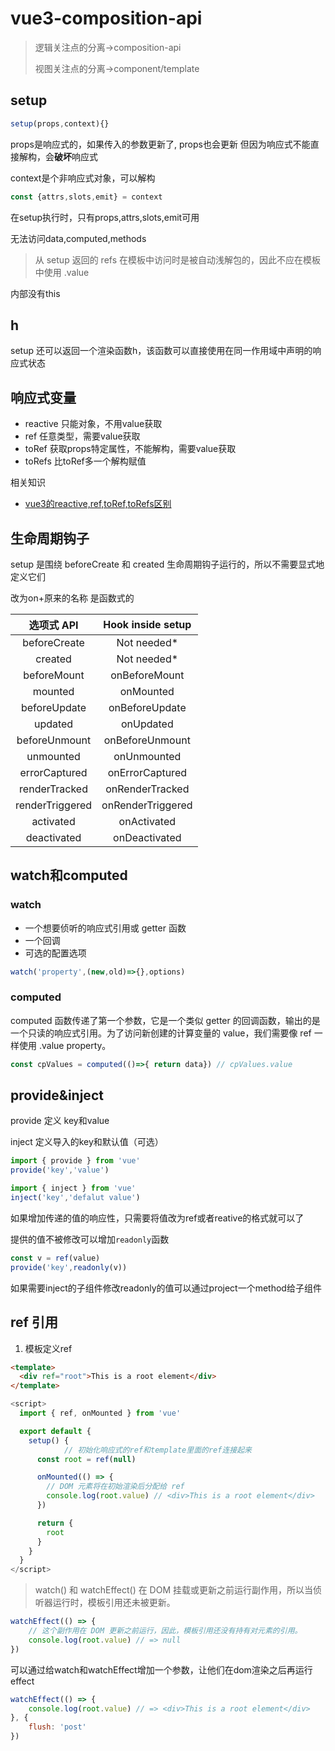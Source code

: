 # vue3-composition-api

> 逻辑关注点的分离->composition-api
> 
> 视图关注点的分离->component/template


## setup

```javascript
setup(props,context){}
```

props是响应式的，如果传入的参数更新了, props也会更新
但因为响应式不能直接解构，会**破坏**响应式

context是个非响应式对象，可以解构

```javascript
const {attrs,slots,emit} = context
```

在setup执行时，只有props,attrs,slots,emit可用

无法访问data,computed,methods

> 从 setup 返回的 refs 在模板中访问时是被自动浅解包的，因此不应在模板中使用 .value

内部没有this

## h

setup 还可以返回一个渲染函数h，该函数可以直接使用在同一作用域中声明的响应式状态

## 响应式变量

* reactive 只能对象，不用value获取
* ref 任意类型，需要value获取
* toRef 获取props特定属性，不能解构，需要value获取
* toRefs 比toRef多一个解构赋值

相关知识
* [vue3的reactive,ref,toRef,toRefs区别](vue3的reactive,ref,toRef,toRefs区别.md)
  

## 生命周期钩子
setup 是围绕 beforeCreate 和 created 生命周期钩子运行的，所以不需要显式地定义它们

改为on+原来的名称 是函数式的

|    选项式 API   | Hook inside setup |
|:---------------:|:-----------------:|
| beforeCreate    | Not needed*       |
| created         | Not needed*       |
| beforeMount     | onBeforeMount     |
| mounted         | onMounted         |
| beforeUpdate    | onBeforeUpdate    |
| updated         | onUpdated         |
| beforeUnmount   | onBeforeUnmount   |
| unmounted       | onUnmounted       |
| errorCaptured   | onErrorCaptured   |
| renderTracked   | onRenderTracked   |
| renderTriggered | onRenderTriggered |
| activated       | onActivated       |
| deactivated     | onDeactivated     |

## watch和computed

### watch

* 一个想要侦听的响应式引用或 getter 函数
* 一个回调
* 可选的配置选项

```javascript
watch('property',(new,old)=>{},options)
```

### computed

computed 函数传递了第一个参数，它是一个类似 getter 的回调函数，输出的是一个只读的响应式引用。为了访问新创建的计算变量的 value，我们需要像 ref 一样使用 .value property。

```javascript
const cpValues = computed(()=>{ return data}) // cpValues.value 
```

## provide&inject

provide 定义 key和value

inject 定义导入的key和默认值（可选）
```javascript
import { provide } from 'vue'
provide('key','value')
```

```javascript
import { inject } from 'vue'
inject('key','defalut value')
```

如果增加传递的值的响应性，只需要将值改为ref或者reative的格式就可以了

提供的值不被修改可以增加`readonly`函数

```javascript
const v = ref(value)
provide('key',readonly(v))
```

如果需要inject的子组件修改readonly的值可以通过project一个method给子组件

## ref 引用
1. 模板定义ref
```html
<template> 
  <div ref="root">This is a root element</div>
</template>
```

```javascript
<script>
  import { ref, onMounted } from 'vue'

  export default {
    setup() {
			// 初始化响应式的ref和template里面的ref连接起来
      const root = ref(null)

      onMounted(() => {
        // DOM 元素将在初始渲染后分配给 ref
        console.log(root.value) // <div>This is a root element</div>
      })

      return {
        root
      }
    }
  }
</script>
```

> watch() 和 watchEffect() 在 DOM 挂载或更新之前运行副作用，所以当侦听器运行时，模板引用还未被更新。

```javascript
watchEffect(() => {
	// 这个副作用在 DOM 更新之前运行，因此，模板引用还没有持有对元素的引用。
	console.log(root.value) // => null
})
```

可以通过给watch和watchEffect增加一个参数，让他们在dom渲染之后再运行effect
```javascript
watchEffect(() => {
	console.log(root.value) // => <div>This is a root element</div>
}, {
	flush: 'post'
})

```